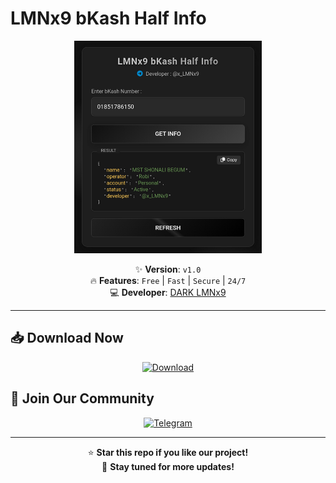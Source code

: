 # LMNx9 bKash Half Info 

<p align="center">
  <img src="https://github.com/LMNx9-JOHNY/bKash-Info/raw/refs/heads/main/bKash_Half_Info_1.0.png" alt="LMNx9 bKash Info" width="300">
</p>

<div align="center">

✨ **Version**: `v1.0`  
🔥 **Features**: `Free` | `Fast` | `Secure` | `24/7`  
💻 **Developer**: [DARK LMNx9](https://t.me/x_LMNx9)

</div>

---

## 📥 Download Now
<p align="center">
  <a href="https://github.com/LMNx9-JOHNY/bKash-Info/raw/refs/heads/main/bKash_Half_Info_1.0.apk">
    <img src="https://img.shields.io/badge/Download-Free_APK-brightgreen?style=for-the-badge&logo=android" alt="Download">
  </a>
</p>

## 💬 Join Our Community
<p align="center">
  <a href="https://t.me/+w84Y7jIUzPFmYzg1">
    <img src="https://img.shields.io/badge/Join-Telegram_Group-blue?style=for-the-badge&logo=telegram" alt="Telegram">
  </a>
</p>

---

<div align="center">
  
⭐ **Star this repo if you like our project!**  
🔔 **Stay tuned for more updates!**

</div>
